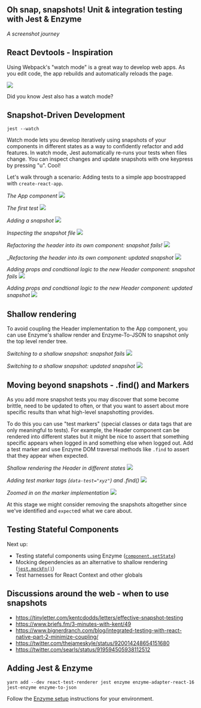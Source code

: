 ## Oh snap, snapshots! Unit & integration testing with Jest & Enzyme

_A screenshot journey_

## React Devtools - Inspiration

Using Webpack's "watch mode" is a great way to develop web apps. As you edit code, the app rebuilds and automatically reloads the page.

![](./0.png)

Did you know Jest also has a watch mode?

## Snapshot-Driven Development

```
jest --watch
```

Watch mode lets you develop iteratively using snapshots of your components in different states as a way to confidently refactor and add features. In watch mode, Jest automatically re-runs your tests when files change. You can inspect changes and update snapshots with one keypress by pressing "u". Cool!

Let's walk through a scenario: Adding tests to a simple app boostrapped with `create-react-app`.

_The App component_
![](./1.png)

_The first test_
![](./2.png)

_Adding a snapshot_
![](./3.png)

_Inspecting the snapshot file_
![](./6.png)

_Refactoring the header into its own component: snapshot fails!_
![](./7.png)

__Refactoring the header into its own component: updated snapshot_
![](./9.png)

_Adding props and condtional logic to the new Header component: snapshot fails_
![](./10.png)

_Adding props and condtional logic to the new Header component: updated snapshot_
![](./11.png)

## Shallow rendering

To avoid coupling the Header implementation to the App component, you can use Enzyme's shallow render and Enzyme-To-JSON to snapshot only the top level render tree.

_Switching to a shallow snapshot: snapshot fails_
![](./12.png)

_Switching to a shallow snapshot: updated snapshot_
![](./13.png)

## Moving beyond snapshots - .find() and Markers

As you add more snapshot tests you may discover that some become brittle, need to be updated to often, or that you want to assert about more specific results than what high-level snapshotting provides.

To do this you can use "test markers" (special classes or data tags that are only meaningful to tests). For example, the Header component can be rendered into different states but it might be nice to assert that something specific appears when logged in and something else when logged out. Add a test marker and use Enzyme DOM traversal methods like `.find` to assert that they appear when expected.

_Shallow rendering the Header in different states_
![](./14.png)

_Adding test marker tags (`data-test="xyz"`) and .find()_
![](./17.png)

_Zoomed in on the marker implementation_
![](./18.png)

At this stage we might consider removing the snapshots altogether since we've identified and `expect`ed what we care about.

## Testing Stateful Components

Next up:
- Testing stateful components using Enzyme  ([`component.setState`](http://airbnb.io/enzyme/docs/api/ShallowWrapper/setState.html))
- Mocking dependencies as an alternative to shallow rendering ([`jest.mockFn()`](https://facebook.github.io/jest/docs/en/mock-functions.html#content))
- Test harnesses for React Context and other globals

## Discussions around the web - when to use snapshots

- https://tinyletter.com/kentcdodds/letters/effective-snapshot-testing
- https://www.briefs.fm/3-minutes-with-kent/49
- https://www.bignerdranch.com/blog/integrated-testing-with-react-native-part-2-minimize-coupling/
- https://twitter.com/thejameskyle/status/920014248654151680
- https://twitter.com/searls/status/919594505938112512

## Adding Jest & Enzyme

```
yarn add --dev react-test-renderer jest enzyme enzyme-adapter-react-16 jest-enzyme enzyme-to-json
```

Follow the [Enzyme setup][enzyme-setup] instructions for your environment.

[enzyme-setup]: https://github.com/blainekasten/enzyme-matchers/tree/master/packages/jest-enzyme#setup
